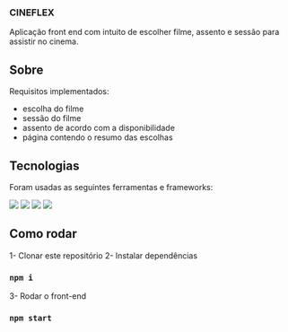 ### CINEFLEX
Aplicação front end com intuito de escolher filme, assento e sessão para assistir no cinema.

## Sobre
Requisitos implementados:
- escolha do filme
- sessão do filme
- assento de acordo com a disponibilidade
- página contendo o resumo das escolhas

## Tecnologias
Foram usadas as seguintes ferramentas e frameworks:

<img src="https://img.shields.io/badge/styled--components-DB7093?style=for-the-badge&logo=styled-components&logoColor=white"/> <img src="https://img.shields.io/badge/React-20232A?style=for-the-badge&logo=react&logoColor=61DAFB"/> <img src="https://img.shields.io/badge/React_Router-CA4245?style=for-the-badge&logo=react-router&logoColor=white"/> <img src="https://img.shields.io/badge/axios-671ddf?&style=for-the-badge&logo=axios&logoColor=white"/>

## Como rodar
1- Clonar este repositório
2- Instalar dependências
### `npm i`
3- Rodar o front-end
### `npm start`
